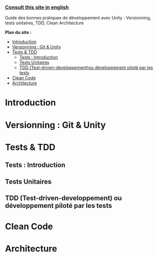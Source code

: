 ### [Consult this site in english](https://jaayap.github.io/Unity_Best_Practices/)

Guide des bonnes pratiques de développement avec Unity : Versionning, tests unitaires, TDD, Clean Architecture

__Plan du site :__
- [Introduction](#introduction)
- [Versionning : Git & Unity](#versionning--git--unity)
- [Tests & TDD](#tests-&-tdd)
    - [Tests : Introduction](#tests--introduction)
    - [Tests Unitaires](#tests-unitaires)
    - [TDD (Test-driven-developpement)ou développement piloté par les tests](#tdd-test-driven-developpement-ou-développement-piloté-par-les-tests)
- [Clean Code](#clean-code)
- [Architecture](#architecture)


# Introduction
# Versionning : Git & Unity
# Tests & TDD
## Tests : Introduction
## Tests Unitaires
## TDD (Test-driven-developpement) ou développement piloté par les tests
# Clean Code
# Architecture
